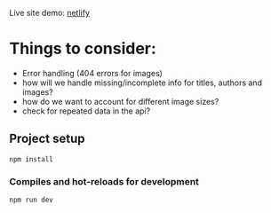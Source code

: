 Live site demo: [netlify](https://thriving-bonbon-c838ec.netlify.app/)

# Things to consider:

- Error handling (404 errors for images)
- how will we handle missing/incomplete info for titles, authors and images?
- how do we want to account for different image sizes?
- check for repeated data in the api?

## Project setup

```
npm install
```

### Compiles and hot-reloads for development

```
npm run dev
```
